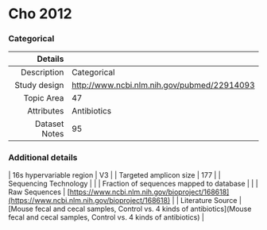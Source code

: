 # Cho 2012

### Categorical


| Details        |             |
| -------------: |-------------|
| Description      | Categorical |
| Study design | http://www.ncbi.nlm.nih.gov/pubmed/22914093 |
| Topic Area | 47|
| Attributes | Antibiotics|
| Dataset Notes | 95

### Additional details

| 16s hypervariable region | V3 |
| Targeted amplicon size | 177 |
| Sequencing Technology |  |
| Fraction of sequences mapped to database |  |
| Raw Sequences | [https://www.ncbi.nlm.nih.gov/bioproject/168618](https://www.ncbi.nlm.nih.gov/bioproject/168618) |
| Literature Source | [Mouse fecal and cecal samples, Control vs. 4 kinds of antibiotics](Mouse fecal and cecal samples, Control vs. 4 kinds of antibiotics) |